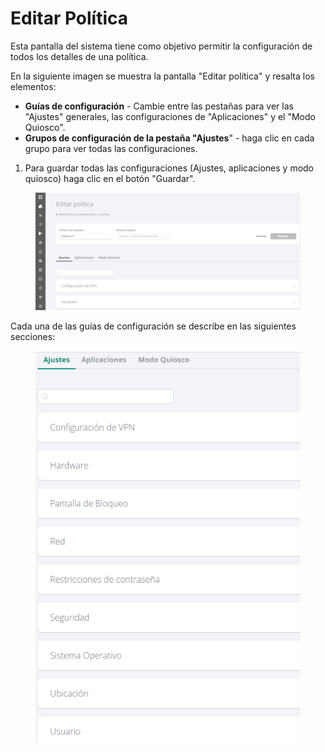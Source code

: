 # Editar Política

Esta pantalla del sistema tiene como objetivo permitir la configuración de todos los detalles de una política.

En la siguiente imagen se muestra la pantalla "Editar política" y resalta los elementos:

* **Guías de configuración** - Cambie entre las pestañas para ver las "Ajustes" generales, las configuraciones de "Aplicaciones" y el "Modo Quiosco".
* **Grupos de configuración de la pestaña "Ajustes**" - haga clic en cada grupo para ver todas las configuraciones.

1. Para guardar todas las configuraciones (Ajustes, aplicaciones y modo quiosco) haga clic en el botón "Guardar".

<figure><img src="../../.gitbook/assets/image (5) (1).png" alt=""><figcaption></figcaption></figure>

Cada una de las guías de configuración se describe en las siguientes secciones:

<figure><img src="../../.gitbook/assets/image (22).png" alt=""><figcaption></figcaption></figure>
